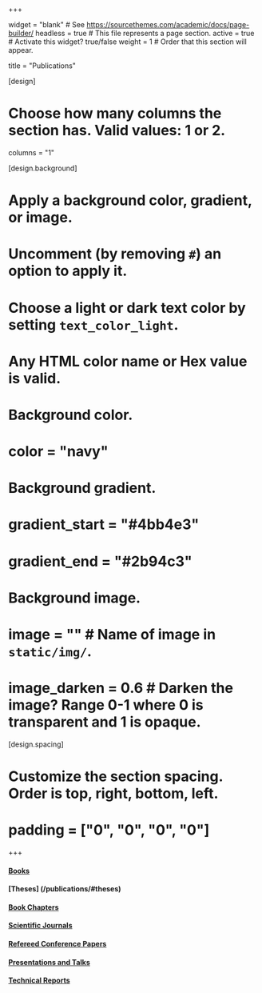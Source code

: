 +++

widget = "blank"  # See https://sourcethemes.com/academic/docs/page-builder/
headless = true  # This file represents a page section.
active = true  # Activate this widget? true/false
weight = 1  # Order that this section will appear.

title = "Publications"

[design]
  # Choose how many columns the section has. Valid values: 1 or 2.
  columns = "1"

[design.background]
  # Apply a background color, gradient, or image.
  #   Uncomment (by removing `#`) an option to apply it.
  #   Choose a light or dark text color by setting `text_color_light`.
  #   Any HTML color name or Hex value is valid.

  # Background color.
  # color = "navy"
  
  # Background gradient.
  # gradient_start = "#4bb4e3"
  # gradient_end = "#2b94c3"
  
  # Background image.
  # image = ""  # Name of image in `static/img/`.
  # image_darken = 0.6  # Darken the image? Range 0-1 where 0 is transparent and 1 is opaque.
  
  [design.spacing]
  # Customize the section spacing. Order is top, right, bottom, left.
  # padding = ["0", "0", "0", "0"]

+++

#### [Books](/publications/#books) 
#### [Theses] (/publications/#theses) 
#### [Book Chapters](/publications/#chapters) 
#### [Scientific Journals](/publications/#journals) 
#### [Refereed Conference Papers](/publications/#conferences) 
#### [Presentations and Talks](/publications/#talks) 
#### [Technical Reports](/publications/#reports)
